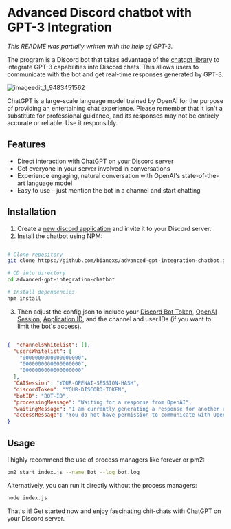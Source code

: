 
# Advanced Discord chatbot with GPT-3 Integration

_This README was partially written with the help of GPT-3._

The program is a Discord bot that takes advantage of the [chatgpt library](https://github.com/transitive-bullshit/chatgpt-api) to integrate GPT-3 capabilities into Discord chats. This allows users to communicate with the bot and get real-time responses generated by GPT-3.

![imageedit_1_9483451562](https://user-images.githubusercontent.com/8215580/206561946-c9ac8ad0-e5cf-4b65-909e-d006c8837715.png)

ChatGPT is a large-scale language model trained by OpenAI for the purpose of providing an entertaining chat experience. Please remember that it isn't a substitute for professional guidance, and its responses may not be entirely accurate or reliable. Use it responsibly.

## Features

- Direct interaction with ChatGPT on your Discord server
- Get everyone in your server involved in conversations
- Experience engaging, natural conversation with OpenAI's state-of-the-art language model
- Easy to use – just mention the bot in a channel and start chatting

## Installation

1. Create a [new discord application](https://discord.com/developers/applications) and invite it to your Discord server.
2. Install the chatbot using NPM:

```bash

# Clone repository
git clone https://github.com/bianoxs/advanced-gpt-integration-chatbot.git

# CD into directory
cd advanced-gpt-integration-chatbot

# Install dependencies
npm install

```

3. Then adjust the config.json to include your [Discord Bot Token](https://discord.com/developers/applications), [OpenAI Session](https://github.com/transitive-bullshit/chatgpt-api#session-tokens), [Application ID](https://discord.com/developers/applications), and the channel and user IDs (if you want to limit the bot's access).

```json

{  "channelsWhitelist": [],
  "usersWhitelist": [
    "0000000000000000000",
    "0000000000000000000",
    "0000000000000000000"
  ],
  "OAISession": "YOUR-OPENAI-SESSION-HASH",
  "discordToken": "YOUR-DISCORD-TOKEN",
  "botID": "BOT-ID",
  "processingMessage": "Waiting for a response from OpenAI",
  "waitingMessage": "I am currently generating a response for another user, please wait",
  "accessMessage": "You do not have permission to communicate with OpenAI, contact the server administrator"
}

```

## Usage

I highly recommend the use of process managers like forever or pm2:

```bash
pm2 start index.js --name Bot --log bot.log
```

Alternatively, you can run it directly without the process managers:

```bash
node index.js
```

That's it! Get started now and enjoy fascinating chit-chats with ChatGPT on your Discord server.